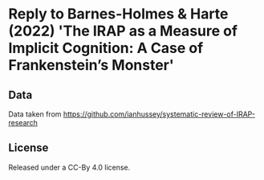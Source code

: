 # Reply to Barnes-Holmes & Harte (2022) 'The IRAP as a Measure of Implicit Cognition: A Case of Frankenstein’s Monster'

## Data

Data taken from https://github.com/ianhussey/systematic-review-of-IRAP-research

## License

Released under a CC-By 4.0 license.



